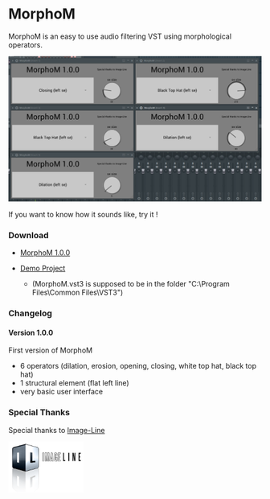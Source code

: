# MorphoM

MorphoM is an easy to use audio filtering VST using morphological operators.

![MorphoM screenshot](media/MorphoM_1_0_0.png)

If you want to know how it sounds like, try it !

### Download

* [MorphoM 1.0.0](https://github.com/Yt-trium/MorphoM/raw/master/build/MorphoM.vst3.zip)

* [Demo Project](https://github.com/Yt-trium/MorphoM/raw/master/demo/MorphoM%20Demo.flp)
  * (MorphoM.vst3 is supposed to be in the folder "C:\Program Files\Common Files\VST3\")

### Changelog

#### Version 1.0.0
First version of MorphoM
* 6 operators (dilation, erosion, opening, closing, white top hat, black top hat)
* 1 structural element (flat left line)
* very basic user interface

### Special Thanks

Special thanks to [Image-Line](https://www.image-line.com/flstudio/)

<img src="media/Image_LineLogo_white.png" width=150>
